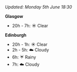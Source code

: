 *Updated: Monday 5th June 18:30*

**Glasgow**

* 20h - 7h: :sunny: Clear

**Edinburgh**

* 20h - 1h: :sunny: Clear
* 2h - 5h: :cloud: Cloudy
* 6h: :umbrella: Rainy
* 7h: :cloud: Cloudy

